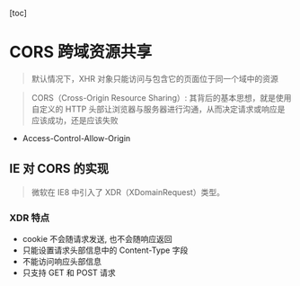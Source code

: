 [toc]

# CORS 跨域资源共享

> 默认情况下，XHR 对象只能访问与包含它的页面位于同一个域中的资源

> CORS（Cross-Origin Resource Sharing）: 其背后的基本思想，就是使用自定义的 HTTP 头部让浏览器与服务器进行沟通，从而决定请求或响应是应该成功，还是应该失败

- Access-Control-Allow-Origin

## IE 对 CORS 的实现

> 微软在 IE8 中引入了 XDR（XDomainRequest）类型。

### XDR 特点

- cookie 不会随请求发送, 也不会随响应返回
- 只能设置请求头部信息中的 Content-Type 字段
- 不能访问响应头部信息
- 只支持 GET 和 POST 请求
